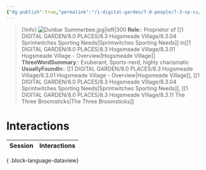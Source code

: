 ```yaml
---
{"dg-publish":true,"permalink":"/1-digital-garden/7-0-people/7-3-np-cs/dunbar-summerbee/","tags":["#person","#hogsmeade","#hogsmeade-resident","#shopkeeper"]}
---
```


>[!info] 
>![Dunbar Summerbee.jpg|left|300](/img/user/1%20DIGITAL%20GARDEN/7.0%20PEOPLE/7.3%20NPCs/Headshots/Dunbar%20Summerbee.jpg)
>**Role**:: Proprietor of [[1 DIGITAL GARDEN/8.0 PLACES/8.3 Hogsmeade Village/8.3.04 Sprintwitches Sporting Needs\|Sprintwitches Sporting Needs]] in[[1 DIGITAL GARDEN/8.0 PLACES/8.3 Hogsmeade Village/8.3.01 Hogsmeade Village - Overview\|Hogsmeade Village]]
>**ThreeWordSummary**:: Exuberant, Sports-nerd, highly charismatic
>**UsuallyFoundIn**:: [[1 DIGITAL GARDEN/8.0 PLACES/8.3 Hogsmeade Village/8.3.01 Hogsmeade Village - Overview\|Hogsmeade Village]], [[1 DIGITAL GARDEN/8.0 PLACES/8.3 Hogsmeade Village/8.3.04 Sprintwitches Sporting Needs\|Sprintwitches Sporting Needs]], [[1 DIGITAL GARDEN/8.0 PLACES/8.3 Hogsmeade Village/8.3.11 The Three Broomsticks\|The Three Broomsticks]]

# Interactions

| Session | Interactions |
| ------- | ------------ |

{ .block-language-dataview}
